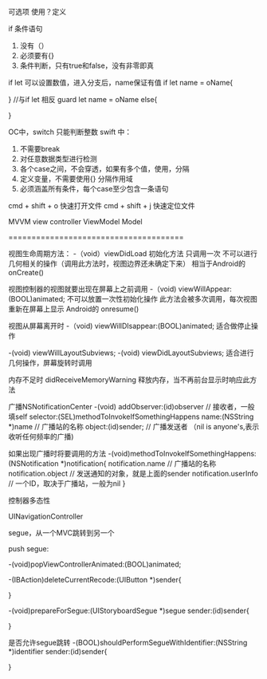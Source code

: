可选项 使用？定义

if 条件语句
1. 没有（）
2. 必须要有{}
3. 条件判断，只有true和false，没有非零即真

if let 可以设置数值，进入分支后，name保证有值
if let name = oName{

}
//与if let 相反
guard let name = oName else{

}

OC中，switch 只能判断整数
swift 中：
1. 不需要break
2. 对任意数据类型进行检测
3. 各个case之间，不会穿透，如果有多个值，使用，分隔
4. 定义变量，不需要使用{} 分隔作用域
5. 必须涵盖所有条件，每个case至少包含一条语句

cmd + shift + o 快速打开文件
cmd + shift + j 快速定位文件

MVVM 
view controller
ViewModel
Model

======================================

视图生命周期方法：
-（void）viewDidLoad
初始化方法
只调用一次
不可以进行几何相关的操作（调用此方法时，视图边界还未确定下来）
相当于Android的 onCreate()

视图控制器的视图就要出现在屏幕上之前调用
-（void) viewWillAppear:(BOOL)animated;
不可以放置一次性初始化操作
此方法会被多次调用，每次视图重新在屏幕上显示 
Android的 onresume()

视图从屏幕离开时
-（void) viewWillDIsappear:(BOOL)animated;
适合做停止操作

-(void) viewWillLayoutSubviews;
-(void) viewDidLayoutSubviews;
适合进行几何操作，屏幕旋转时调用

内存不足时
didReceiveMemoryWarning
释放内存，当不再前台显示时响应此方法

广播NSNotificationCenter
-(void) addObserver:(id)observer // 接收者，一般填self
        selector:(SEL)methodToInvokeIfSomethingHappens
        name:(NSString *)name // 广播站的名称
        object:(id)sender; // 广播发送者 （nil is anyone's,表示收听任何频率的广播)

如果出现广播时将要调用的方法
-(void)methodToInvokeIfSomethingHappens:(NSNotification *)notification{
    notification.name // 广播站的名称
    notification.object // 发送通知的对象，就是上面的sender
    notification.userInfo // 一个ID，取决于广播站，一般为nil
}

控制器多态性

UINavigationController

segue，从一个MVC跳转到另一个

push segue:

-(void)popViewControllerAnimated:(BOOL)animated;

-(IBAction)deleteCurrentRecode:(UIButton *)sender{

}


-(void)prepareForSegue:(UIStoryboardSegue *)segue sender:(id)sender{

}

是否允许segue跳转
-(BOOL)shouldPerformSegueWithIdentifier:(NSString *)identifier sender:(id)sender{

}